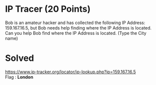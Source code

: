 # IP Tracer (20 Points)
Bob is an amateur hacker and has collected the following IP Address: 159.167.16.5, but Bob needs help finding where the IP Address is located. Can you help Bob find where the IP Address is located. (Type the City name)
# Solved
https://www.ip-tracker.org/locator/ip-lookup.php?ip=159.167.16.5<br>
Flag : <b>London</b>
